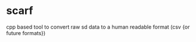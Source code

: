 # scarf

cpp based tool to convert raw sd data to a human readable format (csv {or future formats})
